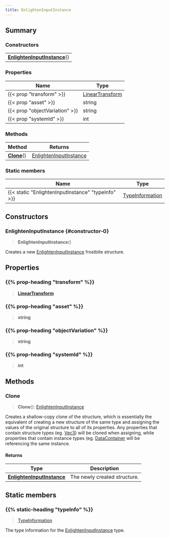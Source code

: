 ```yaml
---
title: EnlightenInputInstance
---
```



## Summary
### Constructors
| |
| ----------- |
| **[EnlightenInputInstance](#constructor-0)**() |

### Properties
| Name | Type |
| ---- | ---- |
| {{< prop "transform" >}} | [LinearTransform](/vext/ref/shared/class/lineartransform) |
| {{< prop "asset" >}} | string |
| {{< prop "objectVariation" >}} | string |
| {{< prop "systemId" >}} | int |

### Methods
| Method | Returns |
| ------ | ---- |
| **[Clone](#clone)**() | [EnlightenInputInstance](/vext/ref/fb/enlighteninputinstance) |

### Static members
| Name | Type |
| ---- | ---- |
| {{< static "EnlightenInputInstance" "typeInfo" >}} | [TypeInformation](/vext/ref/shared/class/typeinformation) |

## Constructors
### EnlightenInputInstance {#constructor-0}
> **EnlightenInputInstance**()

Creates a new [EnlightenInputInstance](/vext/ref/fb/enlighteninputinstance) frostbite structure.

## Properties
### {{% prop-heading "transform" %}}
> **[LinearTransform](/vext/ref/shared/class/lineartransform)**

### {{% prop-heading "asset" %}}
> **string**

### {{% prop-heading "objectVariation" %}}
> **string**

### {{% prop-heading "systemId" %}}
> **int**

## Methods
### Clone
> **Clone**(): [EnlightenInputInstance](/vext/ref/fb/enlighteninputinstance)

Creates a shallow-copy clone of the structure, which is essentially the equivalent of creating a new structure of the same type and assigning the values of the original structure to all of its properties. Any properties that contain structure types (eg. [Vec3](/vext/ref/shared/class/vec3)) will be cloned when assigning, while properties that contain instance types (eg. [DataContainer](/vext/ref/shared/class/datacontainer) will be referencing the same instance.

#### Returns
| Type | Description |
| ---- | ----------- |
| **[EnlightenInputInstance](/vext/ref/fb/enlighteninputinstance)** | The newly created structure. |

## Static members
### {{% static-heading "typeInfo" %}}
> [TypeInformation](/vext/ref/shared/class/typeinformation)

The type information for the [EnlightenInputInstance](/vext/ref/fb/enlighteninputinstance) type.

